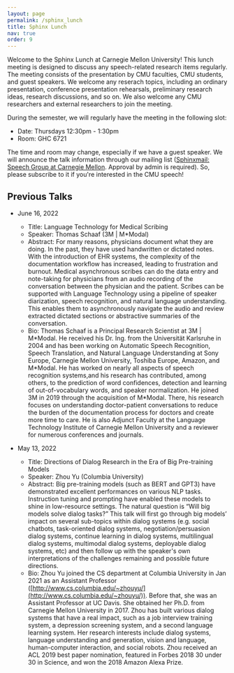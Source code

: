 ```yaml
---
layout: page
permalink: /sphinx_lunch
title: Sphinx Lunch
nav: true
order: 9
---
```


Welcome to the Sphinx Lunch at Carnegie Mellon University!
This lunch meeting is designed to discuss any speech-related research items regularly.
The meeting consists of the presentation by CMU faculties, CMU students, and guest speakers.
We welcome any reserach topics, including an ordinary presentation, conference presentation rehearsals, preliminary research ideas, research discussions, and so on.
We also welcome any CMU researchers and external researchers to join the meeting.

During the semester, we will regularly have the meeting in the following slot:

- Date: Thursdays 12:30pm - 1:30pm
- Room: GHC 6721

The time and room may change, especially if we have a guest speaker.
We will announce the talk information through our mailing list ([Sphinxmail: Speech Group at Carnegie Mellon](https://mailman.srv.cs.cmu.edu/mailman/listinfo/sphinxmail). Approval by admin is required).
So, please subscribe to it if you're interested in the CMU speech!

## Previous Talks

- June 16, 2022
  - Title: Language Technology for Medical Scribing
  - Speaker: Thomas Schaaf (3M \| M\*Modal)
  - Abstract: For many reasons, physicians document what they are doing. In the past, they have used handwritten or dictated notes. With the introduction of EHR systems, the complexity of the documentation workflow has increased, leading to frustration and burnout. Medical asynchronous scribes can do the data entry and note-taking for physicians from an audio recording of the conversation between the physician and the patient. Scribes can be supported with Language Technology using a pipeline of speaker diarization, speech recognition, and natural language understanding. This enables them to asynchronously navigate the audio and review extracted dictated sections or abstractive summaries of the conversation.
  - Bio: Thomas Schaaf is a Principal Research Scientist at 3M \| M\*Modal. He received his Dr. Ing. from the Universität Karlsruhe in 2004 and has been working on Automatic Speech Recognition, Speech Translation, and Natural Language Understanding at Sony Europe, Carnegie Mellon University, Toshiba Europe, Amazon, and M\*Modal. He has worked on nearly all aspects of speech recognition systems,and his research has contributed, among others, to the prediction of word confidences, detection and learning of out-of-vocabulary words, and speaker normalization. He joined 3M in 2019 through the acquisition of M*Modal. There, his research focuses on understanding doctor-patient conversations to reduce the burden of the documentation process for doctors and create more time to care. He is also Adjunct Faculty at the Language Technology Institute of Carnegie Mellon University and a reviewer for numerous conferences and journals.

- May 13, 2022
  - Title: Directions of Dialog Research in the Era of Big Pre-training Models
  - Speaker: Zhou Yu (Columbia University)
  - Abstract: Big pre-training models (such as BERT and GPT3) have demonstrated excellent performances on various NLP tasks. Instruction tuning and prompting have enabled these models to shine in low-resource settings. The natural question is “Will big models solve dialog tasks?” This talk will first go through big models’ impact on several sub-topics within dialog systems (e.g. social chatbots, task-oriented dialog systems, negotiation/persuasion dialog systems, continue learning in dialog systems, multilingual dialog systems, multimodal dialog systems, deployable dialog systems, etc) and then follow up with the speaker's own interpretations of the challenges remaining and possible future directions.
  - Bio: Zhou Yu joined the CS department at Columbia University in Jan 2021 as an Assistant Professor ([http://www.cs.columbia.edu/~zhouyu/](http://www.cs.columbia.edu/~zhouyu/)). Before that, she was an Assistant Professor at UC Davis. She obtained her Ph.D. from Carnegie Mellon University in 2017. Zhou has built various dialog systems that have a real impact, such as a job interview training system, a depression screening system, and a second language learning system. Her research interests include dialog systems, language understanding and generation, vision and language, human-computer interaction, and social robots. Zhou received an ACL 2019 best paper nomination, featured in Forbes 2018 30 under 30 in Science, and won the 2018 Amazon Alexa Prize.
